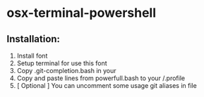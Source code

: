 # osx-terminal-powershell


## Installation:
1) Install font
2) Setup terminal for use this font
3) Copy .git-completion.bash in your <homedir>
4) Copy and paste lines from powerfull.bash to your <homedir>/.profile
5) [ Optional ] You can uncomment some usage git aliases in file